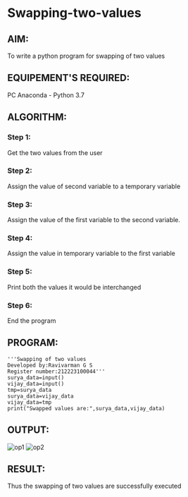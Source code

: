 # Swapping-two-values
## AIM:
To write a python program for swapping of two values
## EQUIPEMENT'S REQUIRED: 
PC
Anaconda - Python 3.7
## ALGORITHM: 
### Step 1:
Get the two values from the user
### Step 2: 
Assign the value of second variable to a temporary variable 
### Step 3: 
Assign the value of the first variable to the second variable.
### Step 4:  
Assign the value in temporary variable to the first variable
### Step 5: 
Print both the values it would be interchanged
### Step 6: 
End the program

## PROGRAM:
```
'''Swapping of two values
Developed by:Ravivarman G S 
Register number:212223100044'''
surya_data=input()
vijay_data=input()
tmp=surya_data
surya_data=vijay_data
vijay_data=tmp
print("Swapped values are:",surya_data,vijay_data)
```
## OUTPUT:
![op1](https://github.com/Ravi-1105/Swapping-two-values.py/assets/139841688/e5be7b77-04d7-482f-a5de-cc88d7e1ea5e)
![op2](https://github.com/Ravi-1105/Swapping-two-values.py/assets/139841688/771c5a04-d31d-42c8-a181-c80970cdf090)

## RESULT:
Thus the swapping of two values are successfully executed



